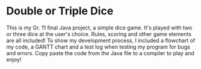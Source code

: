 # Double or Triple Dice
This is my Gr. 11 final Java project, a simple dice game. It's played with two or three dice at the user's choice. Rules, scoring and other game elements are all included!
To show my development process, I included a flowchart of my code, a GANTT chart and a test log when testing my program for bugs and errors.
Copy paste the code from the Java file to a compiler to play and enjoy!
